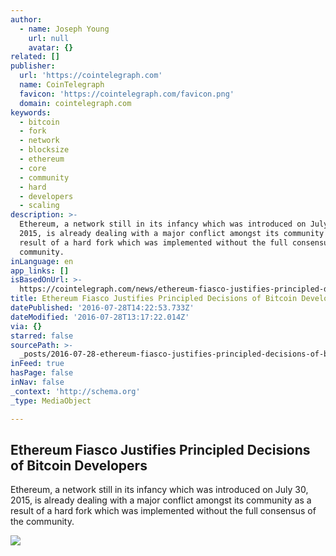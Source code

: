 ```yaml
---
author:
  - name: Joseph Young
    url: null
    avatar: {}
related: []
publisher:
  url: 'https://cointelegraph.com'
  name: CoinTelegraph
  favicon: 'https://cointelegraph.com/favicon.png'
  domain: cointelegraph.com
keywords:
  - bitcoin
  - fork
  - network
  - blocksize
  - ethereum
  - core
  - community
  - hard
  - developers
  - scaling
description: >-
  Ethereum, a network still in its infancy which was introduced on July 30,
  2015, is already dealing with a major conflict amongst its community as a
  result of a hard fork which was implemented without the full consensus of the
  community.
inLanguage: en
app_links: []
isBasedOnUrl: >-
  https://cointelegraph.com/news/ethereum-fiasco-justifies-principled-decisions-of-bitcoin-developers
title: Ethereum Fiasco Justifies Principled Decisions of Bitcoin Developers
datePublished: '2016-07-28T14:22:53.733Z'
dateModified: '2016-07-28T13:17:22.014Z'
via: {}
starred: false
sourcePath: >-
  _posts/2016-07-28-ethereum-fiasco-justifies-principled-decisions-of-bitcoin-de.md
inFeed: true
hasPage: false
inNav: false
_context: 'http://schema.org'
_type: MediaObject

---
```

<article style=""><h1>Ethereum Fiasco Justifies Principled Decisions of Bitcoin Developers</h1><p>Ethereum, a network still in its infancy which was introduced on July 30, 2015, is already dealing with a major conflict amongst its community as a result of a hard fork which was implemented without the full consensus of the community.</p><img src="https://cointelegraph.com/images/725_Ly9jb2ludGVsZWdyYXBoLmNvbS9zdG9yYWdlL3VwbG9hZHMvdmlldy80NjcwZmY5OWU4OTEwNjAxZTljYTkyY2MwYzRlZGFkZi5qcGc=.jpg" /></article>